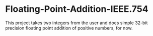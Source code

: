 # Floating-Point-Addition-IEEE.754
This project takes two integers from the user and does simple 32-bit precision floating point addition of positive numbers, for now.
